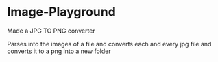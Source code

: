 # Image-Playground

Made a JPG TO PNG converter

Parses into the images of a file and converts each and every jpg file and converts it to a png into a new folder
